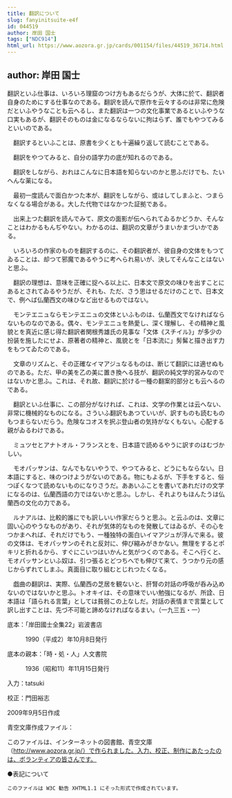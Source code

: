 ```yaml
---
title: 翻訳について
slug: fanyinitsuite-e4f
id: 044519
author: 岸田 国士
tags: ["NDC914"]
html_url: https://www.aozora.gr.jp/cards/001154/files/44519_36714.html
---
```


## author: 岸田 国士

翻訳といふ仕事は、いろいろ理窟のつけ方もあるだらうが、大体に於て、翻訳者自身のためにする仕事なのである。翻訳を読んで原作を云々するのは非常に危険だといふやうなことも云へるし、また翻訳は一つの文化事業であるといふやうな口実もあるが、翻訳そのものは金になるならないに拘はらず、誰でもやつてみるといいのである。

　翻訳するといふことは、原書を少くとも十遍繰り返して読むことである。

　翻訳をやつてみると、自分の語学力の底が知れるのである。

　翻訳をしながら、おれはこんなに日本語を知らないのかと思ふだけでも、たいへんな薬になる。

　最初一度読んで面白かつた本が、翻訳をしながら、或はしてしまふと、つまらなくなる場合がある。大した代物ではなかつた証拠である。

　出来上つた翻訳を読んでみて、原文の面影が伝へられてゐるかどうか、そんなことはわかるもんぢやない。わかるのは、翻訳の文章がうまいかまづいかである。

　いろいろの作家のものを翻訳するのに、その翻訳者が、彼自身の文体をもつてゐることは、却つて邪魔であるやうに考へられ易いが、決してそんなことはないと思ふ。

　翻訳の理想は、意味を正確に捉へる以上に、日本文で原文の味ひを出すことにあるとされてゐるやうだが、それも、ただ、さう思はせるだけのことで、日本文で、例へば仏蘭西文の味ひなど出せるものではない。

　モンテエニュならモンテエニュの文体といふものは、仏蘭西文でなければならないものなのである。偶々、モンテエニュを熱愛し、深く理解し、その精神と風貌とを真近に感じ得た翻訳者関根秀雄氏の見事な「文体《スチイル》」が多少の扮装を施したにせよ、原著者の精神と、風貌とを「日本流に」髣髴と描き出す力をもつてゐたのである。

　文章のリズムと、その正確なイマアジュなるものは、断じて翻訳には適せぬものである。ただ、甲の美を乙の美に置き換へる技が、翻訳の純文学的営みなのではないかと思ふ。これは、それ故、翻訳に於ける一種の翻案的部分とも云へるのである。

　翻訳といふ仕事に、この部分がなければ、これは、文学の作業とは云へない、非常に機械的なものになる。さういふ翻訳もあつていいが、訳すものも読むものもつまらないだらう。危険なコオスを択ぶ登山者の気持がなくもない。心配する親がゐるわけである。

　ミュツセとアナトオル・フランスとを、日本語で読めるやうに訳すのはむづかしい。

　モオパッサンは、なんでもないやうで、やつてみると、どうにもならない。日本語にすると、味のつけようがないのである。物にもよるが、下手をすると、俗つぽくなつて読めないものになりさうだ。ああいふことを書いてあれだけの文学になるのは、仏蘭西語の力ではないかと思ふ。しかし、それよりもほんたうは仏蘭西の文化の力である。

　ルナアルは、比較的誰にでも訳しいい作家だらうと思ふ。と云ふのは、文章に固い心のやうなものがあり、それが気体的なものを発散してはゐるが、その心をつかまへれば、それだけでもう、一種独特の面白いイマアジュが浮んで来る。彼の文体は、モオパッサンのそれと反対に、伸び縮みがきかない。無理をするとポキリと折れるから、すぐにこいつはいかんと気がつくのである。そこへ行くと、モオパッサンといふ奴は、引つ張るとどつちへでも伸びて来て、うつかり元の感じからずれてしまふ。真面目に取り組むとじれつたくなる。

　戯曲の翻訳は、実際、仏蘭西の芝居を観ないと、肝腎の対話の呼吸が呑み込めないのではないかと思ふ。トオキイは、その意味でいい勉強になるが、所詮、日本語は「語られる言葉」としては貧弱この上なしだ。対話の表情まで言葉として訳し出すことは、先づ不可能と諦めなければなるまい。（一九三五・一）













底本：「岸田國士全集22」岩波書店


　　　1990（平成2）年10月8日発行

底本の親本：「時・処・人」人文書院

　　　1936（昭和11）年11月15日発行

入力：tatsuki

校正：門田裕志

2009年9月5日作成

青空文庫作成ファイル：

このファイルは、インターネットの図書館、青空文庫（http://www.aozora.gr.jp/）で作られました。入力、校正、制作にあたったのは、ボランティアの皆さんです。











●表記について


	このファイルは W3C 勧告 XHTML1.1 にそった形式で作成されています。